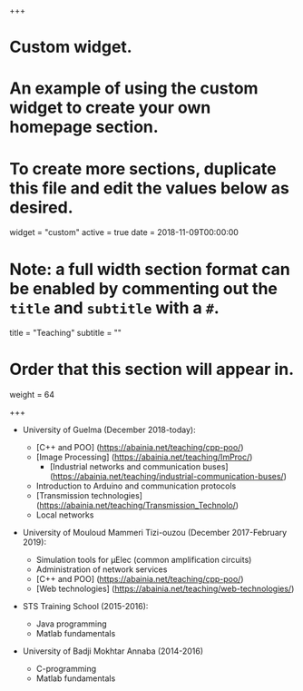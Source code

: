 +++
# Custom widget.
# An example of using the custom widget to create your own homepage section.
# To create more sections, duplicate this file and edit the values below as desired.
widget = "custom"
active = true
date = 2018-11-09T00:00:00

# Note: a full width section format can be enabled by commenting out the `title` and `subtitle` with a `#`.
title = "Teaching"
subtitle = ""

# Order that this section will appear in.
weight = 64

+++

- University of Guelma (December 2018-today):
  - [C++ and POO] (https://abainia.net/teaching/cpp-poo/)
  - [Image Processing] (https://abainia.net/teaching/ImProc/)
	- [Industrial networks and communication buses] (https://abainia.net/teaching/industrial-communication-buses/)
  - Introduction to Arduino and communication protocols
  - [Transmission technologies] (https://abainia.net/teaching/Transmission_Technolo/)
  - Local networks
  
- University of Mouloud Mammeri Tizi-ouzou (December 2017-February 2019):
	- Simulation tools for µElec (common amplification circuits)
	- Administration of network services
	- [C++ and POO] (https://abainia.net/teaching/cpp-poo/)
	- [Web technologies] (https://abainia.net/teaching/web-technologies/)

- STS Training School (2015-2016):
	- Java programming
	- Matlab fundamentals

- University of Badji Mokhtar Annaba (2014-2016)
	- C-programming
	- Matlab fundamentals
